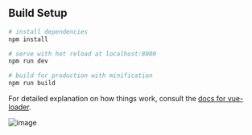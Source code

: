## Build Setup

``` bash
# install dependencies
npm install

# serve with hot reload at localhost:8080
npm run dev

# build for production with minification
npm run build
```

For detailed explanation on how things work, consult the
[docs for vue-loader](http://vuejs.github.io/vue-loader).


![image](https://user-images.githubusercontent.com/86341902/168520290-50c6ef83-d4e0-4c51-8abf-5e809be9c710.png)
